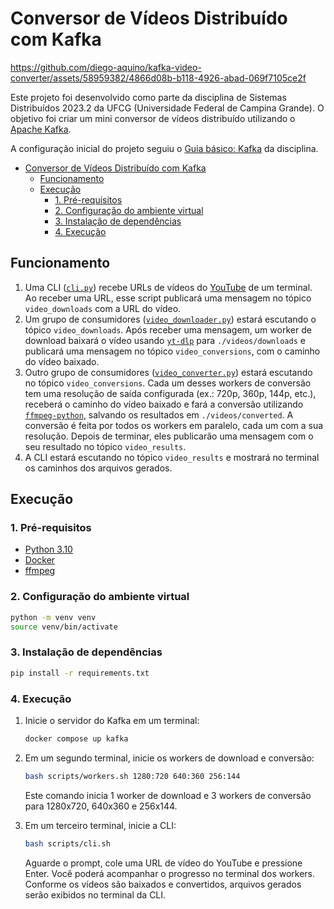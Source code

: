 # Conversor de Vídeos Distribuído com Kafka

https://github.com/diego-aquino/kafka-video-converter/assets/58959382/4866d08b-b118-4926-abad-069f7105ce2f

Este projeto foi desenvolvido como parte da disciplina de Sistemas Distribuídos 2023.2 da UFCG (Universidade Federal de
Campina Grande). O objetivo foi criar um mini conversor de vídeos distribuído utilizando o [Apache
Kafka](https://kafka.apache.org).

A configuração inicial do projeto seguiu o [Guia básico:
Kafka](https://raissonsouto.notion.site/Guia-b-sico-Kafka-8dfda6e07595409380e36202d000455c) da disciplina.

- [Conversor de Vídeos Distribuído com Kafka](#conversor-de-vídeos-distribuído-com-kafka)
  - [Funcionamento](#funcionamento)
  - [Execução](#execução)
    - [1. Pré-requisitos](#1-pré-requisitos)
    - [2. Configuração do ambiente virtual](#2-configuração-do-ambiente-virtual)
    - [3. Instalação de dependências](#3-instalação-de-dependências)
    - [4. Execução](#4-execução)

## Funcionamento

1. Uma CLI ([`cli.py`](./src/cli.py)) recebe URLs de vídeos do [YouTube](https://www.youtube.com) de um terminal.
   Ao receber uma URL, esse script publicará uma mensagem no tópico `video_downloads` com a URL do vídeo.
2. Um grupo de consumidores ([`video_downloader.py`](./src/video_downloader.py)) estará escutando o tópico
   `video_downloads`. Após receber uma mensagem, um worker de download baixará o vídeo usando
   [`yt-dlp`](https://github.com/yt-dlp/yt-dlp) para `./videos/downloads` e publicará uma mensagem no tópico
   `video_conversions`, com o caminho do vídeo baixado.
3. Outro grupo de consumidores ([`video_converter.py`](./src/video_converter.py)) estará escutando no tópico
   `video_conversions`. Cada um desses workers de conversão tem uma resolução de saída configurada (ex.: 720p, 360p,
   144p, etc.), receberá o caminho do vídeo baixado e fará a conversão utilizando
   [`ffmpeg-python`](https://github.com/kkroening/ffmpeg-python), salvando os resultados em `./videos/converted`. A
   conversão é feita por todos os workers em paralelo, cada um com a sua resolução. Depois de terminar, eles publicarão
   uma mensagem com o seu resultado no tópico `video_results`.
4. A CLI estará escutando no tópico `video_results` e mostrará no terminal os caminhos dos arquivos gerados.

## Execução

### 1. Pré-requisitos

- [Python 3.10](https://www.python.org/downloads/)
- [Docker](https://docs.docker.com/engine/install/)
- [ffmpeg](https://ffmpeg.org/download.html)

### 2. Configuração do ambiente virtual

```bash
python -m venv venv
source venv/bin/activate
```

### 3. Instalação de dependências

```bash
pip install -r requirements.txt
```

### 4. Execução

1. Inicie o servidor do Kafka em um terminal:

   ```bash
   docker compose up kafka
   ```

2. Em um segundo terminal, inicie os workers de download e conversão:

   ```bash
   bash scripts/workers.sh 1280:720 640:360 256:144

   ```

   Este comando inicia 1 worker de download e 3 workers de conversão para 1280x720, 640x360 e 256x144.

3. Em um terceiro terminal, inicie a CLI:

   ```bash
   bash scripts/cli.sh
   ```

   Aguarde o prompt, cole uma URL de vídeo do YouTube e pressione Enter. Você poderá acompanhar o progresso no terminal
   dos workers. Conforme os vídeos são baixados e convertidos, arquivos gerados serão exibidos no terminal da CLI.
